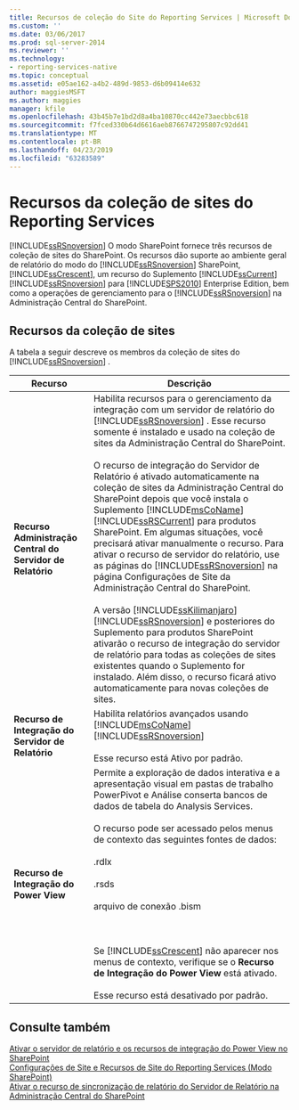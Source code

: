 ```yaml
---
title: Recursos de coleção do Site do Reporting Services | Microsoft Docs
ms.custom: ''
ms.date: 03/06/2017
ms.prod: sql-server-2014
ms.reviewer: ''
ms.technology:
- reporting-services-native
ms.topic: conceptual
ms.assetid: e05ae162-a4b2-489d-9853-d6b09414e632
author: maggiesMSFT
ms.author: maggies
manager: kfile
ms.openlocfilehash: 43b45b7e1bd2d8a4ba10870cc442e73aecbbc618
ms.sourcegitcommit: f7fced330b64d6616aeb8766747295807c92dd41
ms.translationtype: MT
ms.contentlocale: pt-BR
ms.lasthandoff: 04/23/2019
ms.locfileid: "63283589"
---
```

# <a name="reporting-services-site-collection-features"></a>Recursos da coleção de sites do Reporting Services
  [!INCLUDE[ssRSnoversion](../includes/ssrsnoversion-md.md)] O modo SharePoint fornece três recursos de coleção de sites do SharePoint. Os recursos dão suporte ao ambiente geral de relatório do modo do [!INCLUDE[ssRSnoversion](../includes/ssrsnoversion-md.md)] SharePoint, [!INCLUDE[ssCrescent](../includes/sscrescent-md.md)], um recurso do Suplemento [!INCLUDE[ssCurrent](../includes/sscurrent-md.md)][!INCLUDE[ssRSnoversion](../includes/ssrsnoversion-md.md)] para [!INCLUDE[SPS2010](../includes/sps2010-md.md)] Enterprise Edition, bem como a operações de gerenciamento para o [!INCLUDE[ssRSnoversion](../includes/ssrsnoversion-md.md)] na Administração Central do SharePoint.  
  
## <a name="site-collection-features"></a>Recursos da coleção de sites  
 A tabela a seguir descreve os membros da coleção de sites do [!INCLUDE[ssRSnoversion](../includes/ssrsnoversion-md.md)] .  
  
|Recurso|Descrição|  
|-------------|-----------------|  
|**Recurso Administração Central do Servidor de Relatório**|Habilita recursos para o gerenciamento da integração com um servidor de relatório do [!INCLUDE[ssRSnoversion](../includes/ssrsnoversion-md.md)] . Esse recurso somente é instalado e usado na coleção de sites da Administração Central do SharePoint.<br /><br /> O recurso de integração do Servidor de Relatório é ativado automaticamente na coleção de sites da Administração Central do SharePoint depois que você instala o Suplemento [!INCLUDE[msCoName](../includes/msconame-md.md)] [!INCLUDE[ssRSCurrent](../includes/ssrscurrent-md.md)] para produtos SharePoint. Em algumas situações, você precisará ativar manualmente o recurso. Para ativar o recurso de servidor do relatório, use as páginas do [!INCLUDE[ssRSnoversion](../includes/ssrsnoversion-md.md)] na página Configurações de Site da Administração Central do SharePoint.<br /><br /> A versão [!INCLUDE[ssKilimanjaro](../includes/sskilimanjaro-md.md)][!INCLUDE[ssRSnoversion](../includes/ssrsnoversion-md.md)] e posteriores do Suplemento para produtos SharePoint ativarão o recurso de integração do servidor de relatório para todas as coleções de sites existentes quando o Suplemento for instalado. Além disso, o recurso ficará ativo automaticamente para novas coleções de sites.|  
|**Recurso de Integração do Servidor de Relatório**|Habilita relatórios avançados usando [!INCLUDE[msCoName](../includes/msconame-md.md)] [!INCLUDE[ssRSnoversion](../includes/ssrsnoversion-md.md)]<br /><br /> Esse recurso está Ativo por padrão.|  
|**Recurso de Integração do Power View**|Permite a exploração de dados interativa e a apresentação visual em pastas de trabalho PowerPivot e Análise conserta bancos de dados de tabela do Analysis Services.<br /><br /> O recurso pode ser acessado pelos menus de contexto das seguintes fontes de dados:<br /><br /> .rdlx<br /><br /> .rsds<br /><br /> arquivo de conexão .bism<br /><br /> <br /><br /> Se [!INCLUDE[ssCrescent](../includes/sscrescent-md.md)] não aparecer nos menus de contexto, verifique se o **Recurso de Integração do Power View** está ativado.<br /><br /> Esse recurso está desativado por padrão.|  
  
## <a name="see-also"></a>Consulte também  
 [Ativar o servidor de relatório e os recursos de integração do Power View no SharePoint](activate-the-report-server-and-power-view-integration-features-in-sharepoint.md)   
 [Configurações de Site e Recursos de Site do Reporting Services &#40;Modo SharePoint&#41;](../../2014/reporting-services/reporting-services-site-settings-and-site-features-sharepoint-mode.md)   
 [Ativar o recurso de sincronização de relatório do Servidor de Relatório na Administração Central do SharePoint](../../2014/reporting-services/activate-report-server-file-sync-feature-sharepoint-central-administration.md)  
  
  
